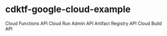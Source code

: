 # cdktf-google-cloud-example

Cloud Functions API
Cloud Run Admin API
Artifact Registry API
Cloud Build API
